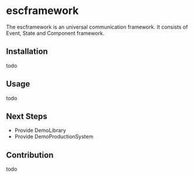 # escframework
The escframework is an universal communication framework. It consists of Event, State and Component framework.

## Installation
todo

## Usage
todo

## Next Steps
* Provide DemoLibrary
* Provide DemoProductionSystem

## Contribution
todo
